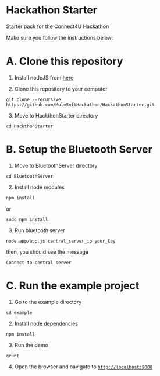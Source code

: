 Hackathon Starter
================

Starter pack for the Connect4U Hackathon

Make sure you follow the instructions below:

A. Clone this repository
=======================

1. Install nodeJS from [here](http://nodejs.org/)

2. Clone this repository to your computer
  ```
  git clone --recursive https://github.com/MuleSoftHackathon/HackathonStarter.git
  ```

3. Move to HackthonStarter directory
  ```
  cd HackthonStarter
  ```

B. Setup the Bluetooth Server
==================================

1. Move to BluetoothServer directory
  ```
  cd BluetoothServer
  ```

2. Install node modules
  ```
  npm install
  ```
  or
  ```
  sudo npm install
  ```

3. Run bluetooth server
  ```
  node app/app.js central_server_ip your_key
  ``` 
  then, you should see the message
  ```
  Connect to central server
  ```   

C. Run the example project
====================

1. Go to the example directory
  ```
  cd example
  ```

2. Install node dependencies
  ```
  npm install
  ```

3. Run the demo
  ```
  grunt
  ```

4. Open the browser and navigate to [`http://localhost:9000`](http://localhost:9000)
